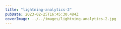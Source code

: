 ```yaml
---
title: "lightning-analytics-2"
pubDate: 2023-02-25T16:45:30.484Z
coverImage: ../../images/lightning-analytics-2.jpg
---
```


